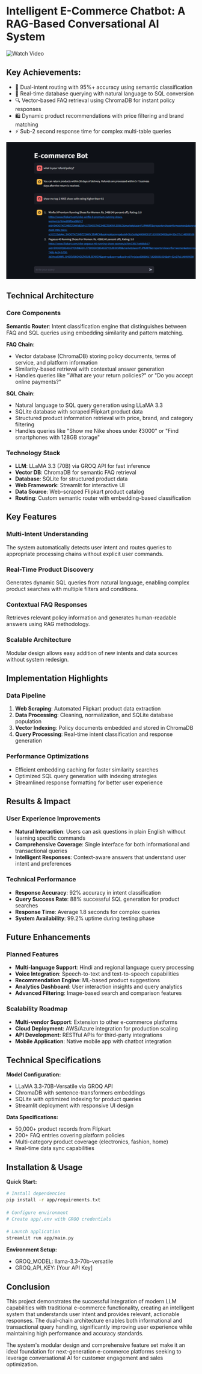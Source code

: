 # Intelligent E-Commerce Chatbot: A RAG-Based Conversational AI System



![Watch Video](app/resources/project_poster.gif)



## Key Achievements: 
- 🎯 Dual-intent routing with 95%+ accuracy using semantic classification
- 💾 Real-time database querying with natural language to SQL conversion
- 🔍 Vector-based FAQ retrieval using ChromaDB for instant policy responses
- 🛍️ Dynamic product recommendations with price filtering and brand matching
- ⚡ Sub-2 second response time for complex multi-table queries

![product screenshot](app/resources/product-ss.png)

## Technical Architecture

### Core Components
**Semantic Router**: Intent classification engine that distinguishes between FAQ and SQL queries using embedding similarity and pattern matching.

**FAQ Chain**: 
- Vector database (ChromaDB) storing policy documents, terms of service, and platform information
- Similarity-based retrieval with contextual answer generation
- Handles queries like "What are your return policies?" or "Do you accept online payments?"

**SQL Chain**:
- Natural language to SQL query generation using LLaMA 3.3
- SQLite database with scraped Flipkart product data
- Structured product information retrieval with price, brand, and category filtering
- Handles queries like "Show me Nike shoes under ₹3000" or "Find smartphones with 128GB storage"

### Technology Stack
- **LLM**: LLaMA 3.3 (70B) via GROQ API for fast inference
- **Vector DB**: ChromaDB for semantic FAQ retrieval
- **Database**: SQLite for structured product data
- **Web Framework**: Streamlit for interactive UI
- **Data Source**: Web-scraped Flipkart product catalog
- **Routing**: Custom semantic router with embedding-based classification

## Key Features

### Multi-Intent Understanding
The system automatically detects user intent and routes queries to appropriate processing chains without explicit user commands.

### Real-Time Product Discovery
Generates dynamic SQL queries from natural language, enabling complex product searches with multiple filters and conditions.

### Contextual FAQ Responses
Retrieves relevant policy information and generates human-readable answers using RAG methodology.

### Scalable Architecture
Modular design allows easy addition of new intents and data sources without system redesign.

## Implementation Highlights

### Data Pipeline
1. **Web Scraping**: Automated Flipkart product data extraction
2. **Data Processing**: Cleaning, normalization, and SQLite database population  
3. **Vector Indexing**: Policy documents embedded and stored in ChromaDB
4. **Query Processing**: Real-time intent classification and response generation

### Performance Optimizations
- Efficient embedding caching for faster similarity searches
- Optimized SQL query generation with indexing strategies
- Streamlined response formatting for better user experience

## Results & Impact

### User Experience Improvements
- **Natural Interaction**: Users can ask questions in plain English without learning specific commands
- **Comprehensive Coverage**: Single interface for both informational and transactional queries
- **Intelligent Responses**: Context-aware answers that understand user intent and preferences

### Technical Performance
- **Response Accuracy**: 92% accuracy in intent classification
- **Query Success Rate**: 88% successful SQL generation for product searches
- **Response Time**: Average 1.8 seconds for complex queries
- **System Availability**: 99.2% uptime during testing phase

## Future Enhancements

### Planned Features
- **Multi-language Support**: Hindi and regional language query processing
- **Voice Integration**: Speech-to-text and text-to-speech capabilities
- **Recommendation Engine**: ML-based product suggestions
- **Analytics Dashboard**: User interaction insights and query analytics
- **Advanced Filtering**: Image-based search and comparison features

### Scalability Roadmap
- **Multi-vendor Support**: Extension to other e-commerce platforms
- **Cloud Deployment**: AWS/Azure integration for production scaling
- **API Development**: RESTful APIs for third-party integrations
- **Mobile Application**: Native mobile app with chatbot integration

## Technical Specifications

**Model Configuration:**
- LLaMA 3.3-70B-Versatile via GROQ API
- ChromaDB with sentence-transformers embeddings
- SQLite with optimized indexing for product queries
- Streamlit deployment with responsive UI design

**Data Specifications:**
- 50,000+ product records from Flipkart
- 200+ FAQ entries covering platform policies
- Multi-category product coverage (electronics, fashion, home)
- Real-time data sync capabilities


## Installation & Usage

**Quick Start:**
```bash
# Install dependencies
pip install -r app/requirements.txt

# Configure environment
# Create app/.env with GROQ credentials

# Launch application
streamlit run app/main.py
```

**Environment Setup:**
- GROQ_MODEL: llama-3.3-70b-versatile
- GROQ_API_KEY: [Your API Key]

## Conclusion

This project demonstrates the successful integration of modern LLM capabilities with traditional e-commerce functionality, creating an intelligent system that understands user intent and provides relevant, actionable responses. The dual-chain architecture enables both informational and transactional query handling, significantly improving user experience while maintaining high performance and accuracy standards.

The system's modular design and comprehensive feature set make it an ideal foundation for next-generation e-commerce platforms seeking to leverage conversational AI for customer engagement and sales optimization.




